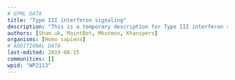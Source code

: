 ```yaml
---
# GPML DATA
title: "Type III interferon signaling"
description: "This is a temporary description for Type III interferon signaling"
authors: [Sham.uk, MaintBot, Mkutmon, Khanspers]
organisms: [Homo sapiens]
# ADDITIONAL DATA
last-edited: 2019-08-15
communities: []
wpid: "WP2113"
---
```

